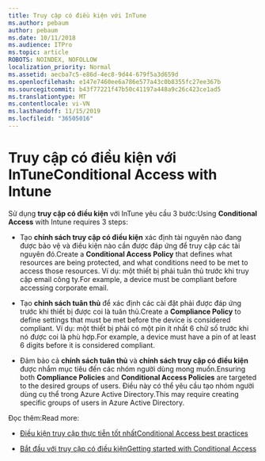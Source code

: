 ```yaml
---
title: Truy cập có điều kiện với InTune
ms.author: pebaum
author: pebaum
ms.date: 10/11/2018
ms.audience: ITPro
ms.topic: article
ROBOTS: NOINDEX, NOFOLLOW
localization_priority: Normal
ms.assetid: aecba7c5-e86d-4ec8-9d44-679f5a3d659d
ms.openlocfilehash: e147e7460ee6a786e577a43c0b8355fc27ee367b
ms.sourcegitcommit: b43f77221f47b50c41197a448a9c26c423ce1ad5
ms.translationtype: MT
ms.contentlocale: vi-VN
ms.lasthandoff: 11/15/2019
ms.locfileid: "36505016"
---
```

# <a name="conditional-access-with-intune"></a><span data-ttu-id="4eb37-102">Truy cập có điều kiện với InTune</span><span class="sxs-lookup"><span data-stu-id="4eb37-102">Conditional Access with Intune</span></span>

<span data-ttu-id="4eb37-103">Sử dụng **truy cập có điều kiện** với InTune yêu cầu 3 bước:</span><span class="sxs-lookup"><span data-stu-id="4eb37-103">Using **Conditional Access** with Intune requires 3 steps:</span></span> 
  
- <span data-ttu-id="4eb37-104">Tạo **chính sách truy cập có điều kiện** xác định tài nguyên nào đang được bảo vệ và điều kiện nào cần được đáp ứng để truy cập các tài nguyên đó.</span><span class="sxs-lookup"><span data-stu-id="4eb37-104">Create a **Conditional Access Policy** that defines what resources are being protected, and what conditions need to be met to access those resources.</span></span> <span data-ttu-id="4eb37-105">Ví dụ: một thiết bị phải tuân thủ trước khi truy cập email công ty.</span><span class="sxs-lookup"><span data-stu-id="4eb37-105">For example, a device must be compliant before accessing corporate email.</span></span> 
    
- <span data-ttu-id="4eb37-106">Tạo **chính sách tuân thủ** để xác định các cài đặt phải được đáp ứng trước khi thiết bị được coi là tuân thủ.</span><span class="sxs-lookup"><span data-stu-id="4eb37-106">Create a **Compliance Policy** to define settings that must be met before the device is considered compliant.</span></span> <span data-ttu-id="4eb37-107">Ví dụ: một thiết bị phải có một pin ít nhất 6 chữ số trước khi nó được coi là phù hợp.</span><span class="sxs-lookup"><span data-stu-id="4eb37-107">For example, a device must have a pin of at least 6 digits before it is considered compliant.</span></span> 
    
- <span data-ttu-id="4eb37-108">Đảm bảo cả **chính sách tuân thủ** và **chính sách truy cập có điều kiện** được nhắm mục tiêu đến các nhóm người dùng mong muốn.</span><span class="sxs-lookup"><span data-stu-id="4eb37-108">Ensuring both **Compliance Policies** and **Conditional Access Policies** are targeted to the desired groups of users.</span></span> <span data-ttu-id="4eb37-109">Điều này có thể yêu cầu tạo nhóm người dùng cụ thể trong Azure Active Directory.</span><span class="sxs-lookup"><span data-stu-id="4eb37-109">This may require creating specific groups of users in Azure Active Directory.</span></span> 
    
<span data-ttu-id="4eb37-110">Đọc thêm:</span><span class="sxs-lookup"><span data-stu-id="4eb37-110">Read more:</span></span>
  
- [<span data-ttu-id="4eb37-111">Điều kiện truy cập thực tiễn tốt nhất</span><span class="sxs-lookup"><span data-stu-id="4eb37-111">Conditional Access best practices</span></span>](https://docs.microsoft.com/azure/active-directory/conditional-access/best-practices)
    
- [<span data-ttu-id="4eb37-112">Bắt đầu với truy cập có điều kiện</span><span class="sxs-lookup"><span data-stu-id="4eb37-112">Getting started with Conditional Access </span></span>](https://docs.microsoft.com/azure/active-directory/active-directory-conditional-access-azure-portal-get-started)
    

